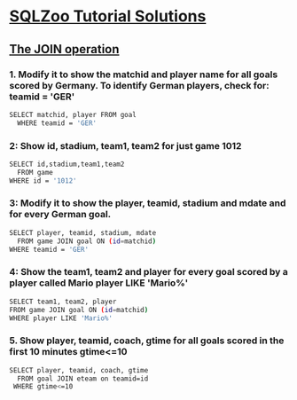 # [SQLZoo Tutorial Solutions](http://sqlzoo.net/wiki/SQL_Tutorial)

## [The JOIN operation](https://sqlzoo.net/wiki/The_JOIN_operation)

### 1. Modify it to show the matchid and player name for all goals scored by Germany. To identify German players, check for: teamid = 'GER'
```sh
SELECT matchid, player FROM goal 
  WHERE teamid = 'GER'
```
### 2: Show id, stadium, team1, team2 for just game 1012
```sh
SELECT id,stadium,team1,team2
  FROM game
WHERE id = '1012'
```
### 3: Modify it to show the player, teamid, stadium and mdate and for every German goal.
```sh
SELECT player, teamid, stadium, mdate
  FROM game JOIN goal ON (id=matchid)
WHERE teamid = 'GER'
```
### 4: Show the team1, team2 and player for every goal scored by a player called Mario player LIKE 'Mario%'
```sh
SELECT team1, team2, player
FROM game JOIN goal ON (id=matchid)
WHERE player LIKE 'Mario%'
```
### 5. Show player, teamid, coach, gtime for all goals scored in the first 10 minutes gtime<=10
```sh
SELECT player, teamid, coach, gtime
  FROM goal JOIN eteam on teamid=id
 WHERE gtime<=10
```
